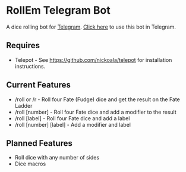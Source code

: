 # RollEm Telegram Bot
A dice rolling bot for [Telegram](https://telegram.org). [Click here](https://telegram.me/rollembot) to use this bot in Telegram.

## Requires
* Telepot - See https://github.com/nickoala/telepot for installation instructions.

## Current Features
* /roll or /r - Roll four Fate (Fudge) dice and get the result on the Fate Ladder
* /roll [number] - Roll four Fate dice and add a modifier to the result
* /roll [label] - Roll four Fate dice and add a label
* /roll [number] [label] - Add a modifier and label

## Planned Features
* Roll dice with any number of sides
* Dice macros
